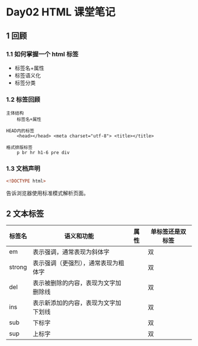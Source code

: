 # Day02 HTML 课堂笔记

## 1 回顾

### 1.1 如何掌握一个 html 标签

- 标签名+属性
- 标签语义化
- 标签分类

### 1.2 标签回顾

```
主体结构
	标签名+属性
	
HEAD内的标签
	<head></head> <meta charset="utf-8"> <title></title>
    
格式排版标签
	p br hr h1-6 pre div
```

### 1.3 文档声明

```html
<!DOCTYPE html>
```

告诉浏览器使用标准模式解析页面。



## 2 文本标签

| 标签名 | 语义和功能                           | 属性 | 单标签还是双标签 |
| ------ | ------------------------------------ | ---- | ---------------- |
| em     | 表示强调，通常表现为斜体字           |      | 双               |
| strong | 表示强调（更强烈），通常表现为粗体字 |      | 双               |
| del    | 表示被删除的内容，表现为文字加删除线 |      | 双               |
| ins    | 表示新添加的内容，表现为文字加下划线 |      | 双               |
| sub    | 下标字                               |      | 双               |
| sup    | 上标字                               |      | 双               |










